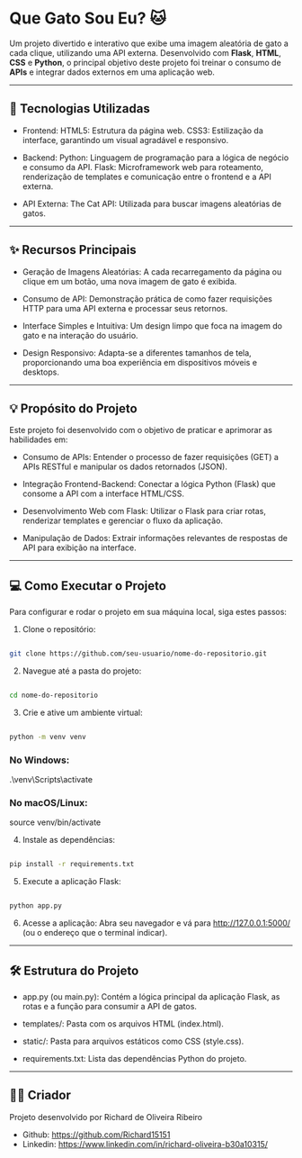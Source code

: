 # Que Gato Sou Eu? 🐱
Um projeto divertido e interativo que exibe uma imagem aleatória de gato a cada clique, utilizando uma API externa. Desenvolvido com **Flask**, **HTML**, **CSS** e **Python**, o principal objetivo deste projeto foi treinar o consumo de **APIs** e integrar dados externos em uma aplicação web.

---

## 🚀 Tecnologias Utilizadas

- Frontend:
HTML5: Estrutura da página web.
CSS3: Estilização da interface, garantindo um visual agradável e responsivo.

- Backend:
Python: Linguagem de programação para a lógica de negócio e consumo da API.
Flask: Microframework web para roteamento, renderização de templates e comunicação entre o frontend e a API externa.

- API Externa:
The Cat API: Utilizada para buscar imagens aleatórias de gatos.

---

## ✨ Recursos Principais
- Geração de Imagens Aleatórias: A cada recarregamento da página ou clique em um botão, uma nova imagem de gato é exibida.

- Consumo de API: Demonstração prática de como fazer requisições HTTP para uma API externa e processar seus retornos.

- Interface Simples e Intuitiva: Um design limpo que foca na imagem do gato e na interação do usuário.

- Design Responsivo: Adapta-se a diferentes tamanhos de tela, proporcionando uma boa experiência em dispositivos móveis e desktops.

---

## 💡 Propósito do Projeto
Este projeto foi desenvolvido com o objetivo de praticar e aprimorar as habilidades em:

- Consumo de APIs: Entender o processo de fazer requisições (GET) a APIs RESTful e manipular os dados retornados (JSON).

- Integração Frontend-Backend: Conectar a lógica Python (Flask) que consome a API com a interface HTML/CSS.

- Desenvolvimento Web com Flask: Utilizar o Flask para criar rotas, renderizar templates e gerenciar o fluxo da aplicação.

- Manipulação de Dados: Extrair informações relevantes de respostas de API para exibição na interface.

---

## 💻 Como Executar o Projeto
Para configurar e rodar o projeto em sua máquina local, siga estes passos:

1. Clone o repositório:

```Bash

git clone https://github.com/seu-usuario/nome-do-repositorio.git
```

2. Navegue até a pasta do projeto:

```Bash

cd nome-do-repositorio
```

3. Crie e ative um ambiente virtual:

```Bash

python -m venv venv
```
### No Windows:
.\venv\Scripts\activate
### No macOS/Linux:
source venv/bin/activate

4. Instale as dependências:

```Bash

pip install -r requirements.txt
```

5. Execute a aplicação Flask:

```Bash

python app.py
```

6. Acesse a aplicação:
Abra seu navegador e vá para http://127.0.0.1:5000/ (ou o endereço que o terminal indicar).

---

## 🛠️ Estrutura do Projeto
- app.py (ou main.py): Contém a lógica principal da aplicação Flask, as rotas e a função para consumir a API de gatos.

- templates/: Pasta com os arquivos HTML (index.html).

- static/: Pasta para arquivos estáticos como CSS (style.css).

- requirements.txt: Lista das dependências Python do projeto.

---

## 👨‍💻 Criador
Projeto desenvolvido por Richard de Oliveira Ribeiro
- Github: https://github.com/Richard15151
- Linkedin: https://www.linkedin.com/in/richard-oliveira-b30a10315/
